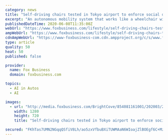```yaml
---
category: news
title: "Self-driving chairs tested in Tokyo airport to enforce social distancing, speed up travel"
excerpt: "An autonomous mobility system that works like a wheelchair without anyone pushing it is scuttling around a Tokyo airport to help with social distancing amid the coronavirus pandemic."
publishedDateTime: 2020-06-08T11:35:00Z
webUrl: "https://www.foxbusiness.com/lifestyle/self-driving-chairs-tested-in-tokyo-airport-amid-to-enforce-social-distancing-speed-up-travel"
ampWebUrl: "https://www.foxbusiness.com/lifestyle/self-driving-chairs-tested-in-tokyo-airport-amid-to-enforce-social-distancing-speed-up-travel.amp"
cdnAmpWebUrl: "https://www-foxbusiness-com.cdn.ampproject.org/c/s/www.foxbusiness.com/lifestyle/self-driving-chairs-tested-in-tokyo-airport-amid-to-enforce-social-distancing-speed-up-travel.amp"
type: article
quality: 50
heat: 50
published: false

provider:
  name: Fox Business
  domain: foxbusiness.com

topics:
  - AI in Autos
  - AI

images:
  - url: "http://media.foxbusiness.com/BrightCove/854081161001/202003/2595/854081161001_6141971552001_6141971835001-vs.jpg"
    width: 1280
    height: 720
    title: "Self-driving chairs tested in Tokyo airport to enforce social distancing, speed up travel"

secured: "FKhTas7UMN2NGqqQSfiV8Lh/ao5zxVfbuBXiTUWMAaN6WIoajZlBOEgf6C+Mz9isRfcqNevbSbeKiYMhtpWLbPPgbwefjFh6b33H5Gd01Ifgpucu+TvXqdvKRGMa5s7woUd3eP6SBzNcb5pnLd/c75BuGQGkh1/nhiW4TqE51US7h8MjHkSTqlYwsfS49PXb1hiqT9PZotZnkuAiYCEzLtIXZuWc48mPzqG/7nhs1ocG5ESQ4l0h0FKg5z3hqAiJEkYMFtfS340NYZqQixkKMXMVK9fQY2V9CC7Hr1vUq8y3apPA5jHtJ8hcAx1RDua0;X8KSIcnROrXC0LF6sJwuGg=="
---
```


